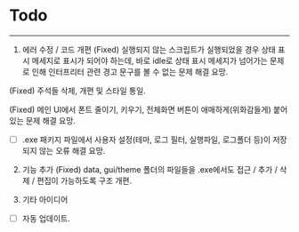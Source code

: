 # Todo

---

1. 에러 수정 / 코드 개편
(Fixed) 실행되지 않는 스크립트가 실행되었을 경우 상태 표시 메세지로 표시가 되어야 하는데, 바로 idle로 상태 표시 메세지가 넘어가는 문제로 인해 인터프리터 관련 경고 문구를 볼 수 없는 문제 해결 요망.

(Fixed) 주석들 삭제, 개편 및 스타일 통일.

(Fixed) 메인 UI에서 폰트 줄이기, 키우기, 전체화면 버튼이 애매하게(위화감들게) 붙어있는 문제 해결 요망.

- [ ] .exe 패키지 파일에서 사용자 설정(테마, 로그 필터, 실행파일, 로그폴더 등)이 저장되지 않는 오류 해결 요망.



2. 기능 추가
(Fixed) data, gui/theme 폴더의 파일들을 .exe에서도 접근 / 추가 / 삭제 / 편집이 가능하도록 구조 개편.

3. 기타 아이디어
- [ ] 자동 업데이트.
